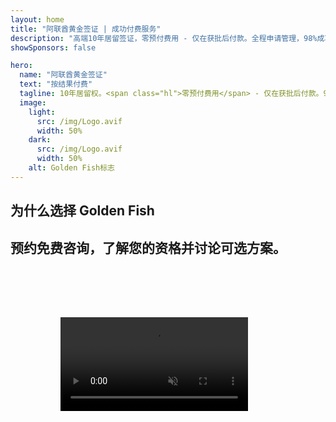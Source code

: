 ```yaml
---
layout: home
title: "阿联酋黄金签证 | 成功付费服务"
description: "高端10年居留签证，零预付费用 - 仅在获批后付款。全程申请管理，98%成功率。免费续签服务，仅收取政府费用。"
showSponsors: false

hero:
  name: "阿联酋黄金签证"
  text: "按结果付费"
  tagline: 10年居留权。<span class="hl">零预付费用</span> - 仅在获批后付款。98%成功率。
  image:
    light:
      src: /img/Logo.avif
      width: 50%
    dark:
      src: /img/Logo.avif
      width: 50%
    alt: Golden Fish标志
---
```


<FeatureCards :features="[
  {
    title: '阿联酋黄金签证优势',
    items: [
      '10年有效期，符合条件可续签',
      '**无需每6个月入境阿联酋**',
      '允许100%企业所有权',
      '可担保家庭成员和无限数量的家政人员',
      '可担保25岁以下子女',
      '包含父母担保',
      '无需担保人或雇主'
    ],
    linkText: 'Learn more',
    link: '../../company-registration/golden-visa#key-benefits-of-the-uae-golden-visa',
    icon: {
      light: '/img/iStock-1785818081.avif',
      dark: '/img/iStock-1203821481.avif',
      alt: '签证服务',
      width: '100%'
    }
  },
  {
    title: '如何获取阿联酋黄金签证',
    items: [
      '在阿联酋房地产投资200万迪拉姆',
      '在阿联酋投资基金存入200万迪拉姆',
      '拥有200万迪拉姆资本的企业',
      '每年向FTA缴纳25万迪拉姆',
      '技术专业人才',
      '天才人才'
    ],
    linkText: 'Learn more',
    link: '../../company-registration/golden-visa#uae-golden-visa-eligibility-and-requirements',
    icon: {
      light: '/img/iStock-1333000394.avif',
      dark: '/img/iStock-584576538.avif',
      alt: '签证服务',
      width: '10%'
    }
  },
  {
    title: '黄金签证申请流程',
    bullet: '✓',
    items: [
      '初步资格评估',
      '文件准备和验证',
      '体检和生物识别',
      '申请提交和处理',
      '阿联酋身份证和签证签发',
      '家庭签证担保（可选）'
    ],
    linkText: 'Learn more',
    link: '../../company-registration/golden-visa#uae-golden-visa-application-process',
    icon: {
      light: '/img/ILONMASKID.webp',
      dark: '/img/ILONMASKID.webp',
      alt: '签证服务',
      width: '100%'
    }
  }
]" />

## 为什么选择 Golden Fish

<BenefitsList :features="[
  {
    icon: '💰',
    title: '成功付费制',
    text: '**Golden Visa 获批后才收费。**完全透明，无隐藏费用。'
  },
  {
    icon: '📈',
    title: '成功率有保证',
    text: '通过我们的优质服务处理，已发放数百个 Golden Visa，批准率达98%。'
  },
  {
    icon: '📋',
    title: '全程管理',
    text: '从文件准备到签证发放的端到端服务，处理所有细节。'
  },
  {
    icon: '👨‍💼',
    title: '本地阿联酋专业知识',
    text: '迪拜专业团队为您提供全程专业指导。'
  },
  {
    icon: '🔍',
    title: '优质处理',
    text: '与政府部门直接沟通，快速通道加快审批。'
  },
  {
    icon: '🔄',
    title: '续签支持',
    text: '免费签证续签协助，**零代理费用** - 仅收取政府规费。'
  }
]" />

## 预约免费咨询，了解您的资格并讨论可选方案。

<video  autoplay muted playsinline style="padding: 80px" >
  <source src="/img/iStock-2185912341.mp4" type="video/mp4">
</video>

<ContactFormModal 
  formName="Golden Visa [offer]" 
  buttonText="获取免费咨询" 
  categoryLabel="所需支持级别：*" 
  categoryPlaceholderText="选择您的支持级别"
  messageLabel="帮助我们为您的咨询做准备（建议填写）"
  messagePlaceholderText="请告诉我们您的投资偏好、家庭成员情况、时间安排或任何具体问题"
  :services="[
  '基础套餐 — 仅包含必要文件和咨询',
  '标准套餐 — 完整文件准备及主要阶段指导',
  '全面套餐 — 全程服务管理，您只需最少参与',
  '定制套餐 — 需要讨论具体细节和特殊要求',
  ]"/>

<!-- <ImageGrid :images="[
  { src: '/img/ILONMASKID.webp', href: './immigration.md', alt: '阿联酋移民' },
  { src: '/img/ILONMASKID.webp', href: './immigration.md', alt: '阿联酋移民' },
]"/> -->
